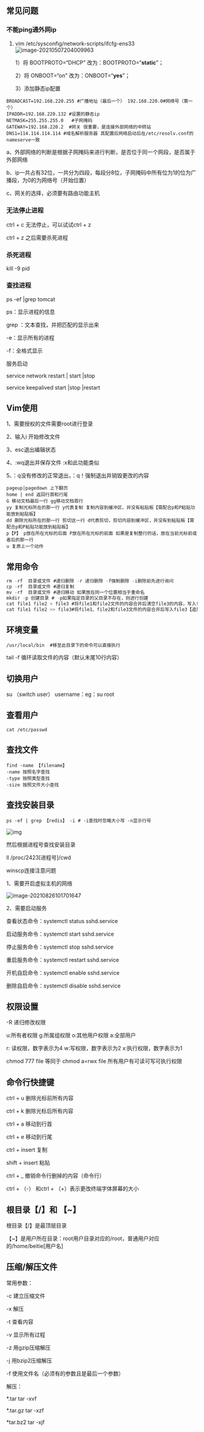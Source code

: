 ## 常见问题

### 不能ping通外网ip

1. vim /etc/sysconfig/network-scripts/ifcfg-ens33![image-20210507204009963](linux/image-20210507204009963.png)

   1）将 BOOTPROTO=“DHCP” 改为：BOOTPROTO=“**static**”；

   2）将 ONBOOT=“on” 改为：ONBOOT=“**yes**”；

   3）添加静态ip配置

~~~
BROADCAST=192.168.220.255 #广播地址（最后一个） 192.168.220.0#网络号（第一个）
IPADDR=192.168.220.132 #设置的静态ip
NETMASK=255.255.255.0	#子网掩码 
GATEWAY=192.168.220.2  #网关 很重要，是连接外部网络的中转站
DNS1=114.114.114.114 #域名解析服务器 其配置后网络启动后在/etc/resolv.conf的nameserve一致
~~~

a、外部网络的判断是根据子网掩码来进行判断，是否位于同一个网段，是否属于外部网络

b、ip一共占有32位，一共分为四段，每段分8位，子网掩码中所有位为1的位为广播段，为0的为网络号（开始位置）

c、网关的选择，必须要有路由功能主机

### 无法停止进程

ctrl + c 无法停止，可以试试ctrl  + z

ctrl + z 之后需要杀死进程

### 杀死进程

kill -9 pid

### 查找进程

ps -ef |grep tomcat

ps：显示进程的信息

grep ：文本查找，并把匹配的显示出来

-e：显示所有的进程

-f：全格式显示

服务启动

service network restart | start |stop

service keepalived start |stop |restart

## Vim使用

1、需要授权的文件需要root进行登录

2、输入i 开始修改文件

3、esc退出编辑状态

4、:wq退出并保存文件 :x和此功能类似

5、：q没有修改的正常退出，：q！强制退出并销毁更改的内容

~~~
pageup|pagedown 上下翻页
home | end 返回行首和行尾
G 移动文档最后一行 gg移动文档首行
yy 复制光标所在的那一行 y代表复制 复制内容到缓冲区，并没有粘贴板【需配合p和P粘贴功能放到粘贴板】
dd 删除光标所在的那一行 剪切这一行 d代表剪切，剪切内容到缓冲区，并没有到粘贴板【需配合p和P粘贴功能放到粘贴板】
p【P】 p放在所在光标的后面 P放在所在光标的前面 如果是复制整行的话，放在当前光标前或者后的那一行
u 复原上一个动作
~~~



## 常用命令

~~~java
rm -rf  目录或文件 #递归删除 -r 递归删除 -f强制删除 -i删除前先进行询问
cp -rf  目录或文件 #递归复制
mv -rf  目录或文件 #递归移动 如果放在同一个位置相当于重命名
mkdir -p 创建目录 # -p如果指定目录的父目录不存在，则进行创建
cat file1 file2 > file3 #将file1和file2文件的内容合并后清空file3的内容，写入file3
cat file1 file2 >> file3#将file1、file2和file3文件的内容合并后写入file3【追加方式追加入file3后面】


~~~

## 环境变量

~~~
/usr/local/bin  #移至此目录下的命令可以直接执行
~~~

tail -f 循环读取文件的内容（默认末尾10行内容）

## 切换用户

su （switch user） username：eg：su root 

## 查看用户

~~~
cat /etc/passwd
~~~

## 查找文件

~~~
find -name 【filename】
-name 按照名字查找
-type 按照类型查找
-size 按照文件大小查找
~~~



## 查找安装目录

~~~
ps -ef | grep 【redis】 -i # -i查找时忽略大小写 -n显示行号
~~~

![img](linux/20201010174445794.png)

然后根据进程号查找安装目录

ll /proc/2423[进程号]/cwd

winscp连接注意问题

1、需要开启虚拟主机的网络

![image-20210826101701647](linux/image-20210826101701647.png)

2、需要启动服务

查看状态命令：systemctl status sshd.service

启动服务命令：systemctl start sshd.service

停止服务命令：systemctl stop sshd.service

重启服务命令：systemctl restart sshd.service

开机自启命令：systemctl enable sshd.service

删除自启命令：systemctl disable sshd.service

## 权限设置

-R 递归修改权限

u:所有者权限 g:所属组权限 o:其他用户权限 a:全部用户

r: 读权限，数字表示为4 w:写权限，数字表示为2 x:执行权限，数字表示为1

chmod 777 file 等同于 chmod a=rwx file 所有用户有可读可写可执行权限

 

## 命令行快捷键

ctrl + u  删除光标前所有内容

ctrl + k	删除光标后所有内容

ctrl + a	移动到行首

ctrl + e 	移动到行尾

ctrl + insert 复制

shift + insert 粘贴

ctrl + _  撤销命令行删掉的内容（命令行）

ctrl + （-） 和ctrl + （+）表示更改终端字体屏幕的大小



## 根目录【/】和 【~】

根目录【/】是最顶层目录

【~】是用户所在目录：root用户目录对应的/root，普通用户对应的/home/beitie[用户名]

## 压缩/解压文件

常用参数：

-c 建立压缩文件

-x 解压

-t 查看内容

-v 显示所有过程

-z 用gzip压缩解压

-j 用bzip2压缩解压

-f 使用文件名（必须有的参数且是最后一个参数）

解压：

*.tar       tar -xvf

*.tar.gz      tar -xzf

*tar.bz2    tar -xjf



